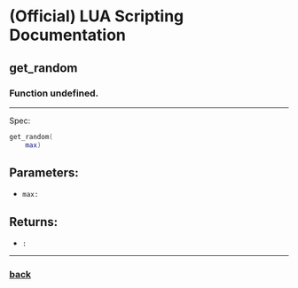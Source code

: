 
# (Official) LUA Scripting Documentation

## get_random

### Function undefined.
___
Spec:
```lua
get_random(
	max)
```
## Parameters:
- `max:` 

## Returns:
- `:` 

___
### [back](../other)
